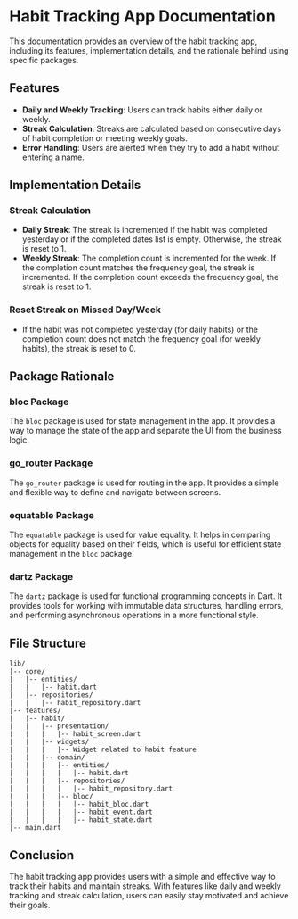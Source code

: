 # Habit Tracking App Documentation

This documentation provides an overview of the habit tracking app, including its features, implementation details, and the rationale behind using specific packages.

## Features

- **Daily and Weekly Tracking**: Users can track habits either daily or weekly.
- **Streak Calculation**: Streaks are calculated based on consecutive days of habit completion or meeting weekly goals.
- **Error Handling**: Users are alerted when they try to add a habit without entering a name.

## Implementation Details

### Streak Calculation

- **Daily Streak**: The streak is incremented if the habit was completed yesterday or if the completed dates list is empty. Otherwise, the streak is reset to 1.
- **Weekly Streak**: The completion count is incremented for the week. If the completion count matches the frequency goal, the streak is incremented. If the completion count exceeds the frequency goal, the streak is reset to 1.

### Reset Streak on Missed Day/Week

- If the habit was not completed yesterday (for daily habits) or the completion count does not match the frequency goal (for weekly habits), the streak is reset to 0.

## Package Rationale

### bloc Package

The `bloc` package is used for state management in the app. It provides a way to manage the state of the app and separate the UI from the business logic.

### go_router Package

The `go_router` package is used for routing in the app. It provides a simple and flexible way to define and navigate between screens.

### equatable Package

The `equatable` package is used for value equality. It helps in comparing objects for equality based on their fields, which is useful for efficient state management in the `bloc` package.

### dartz Package

The `dartz` package is used for functional programming concepts in Dart. It provides tools for working with immutable data structures, handling errors, and performing asynchronous operations in a more functional style.

## File Structure

```
lib/
|-- core/
|   |-- entities/
|   |   |-- habit.dart
|   |-- repositories/
|   |   |-- habit_repository.dart
|-- features/
|   |-- habit/
|   |   |-- presentation/
|   |   |   |-- habit_screen.dart
|   |   |-- widgets/
|   |   |   |-- Widget related to habit feature
|   |   |-- domain/
|   |   |   |-- entities/
|   |   |   |   |-- habit.dart
|   |   |   |-- repositories/
|   |   |   |   |-- habit_repository.dart
|   |   |   |-- bloc/
|   |   |   |   |-- habit_bloc.dart
|   |   |   |   |-- habit_event.dart
|   |   |   |   |-- habit_state.dart
|-- main.dart
```

## Conclusion

The habit tracking app provides users with a simple and effective way to track their habits and maintain streaks. With features like daily and weekly tracking and streak calculation, users can easily stay motivated and achieve their goals.
